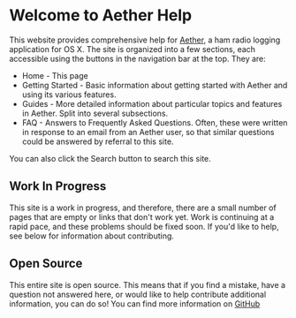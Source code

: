 # Welcome to Aether Help

This website provides comprehensive help for [Aether](http://www.aetherlog.com/), a ham radio logging application for OS X. The site is organized into a few sections, each accessible using the buttons in the navigation bar at the top. They are:

- Home - This page
- Getting Started - Basic information about getting started with Aether and using its various features.
- Guides - More detailed information about particular topics and features in Aether. Split into several subsections.
- FAQ - Answers to Frequently Asked Questions. Often, these were written in response to an email from an Aether user, so that similar questions could be answered by referral to this site.

You can also click the Search button to search this site.

## Work In Progress

This site is a work in progress, and therefore, there are a small number of pages that are empty or links that don't work yet. Work is continuing at a rapid pace, and these problems should be fixed soon. If you'd like to help, see below for information about contributing.

## Open Source

This entire site is open source. This means that if you find a mistake, have a question not answered here, or would like to help contribute additional information, you can do so! You can find more information on [GitHub](https://)
